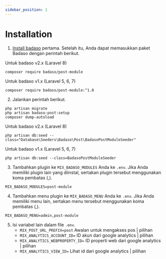 ```yaml
---
sidebar_position: 1
---
```


# Installation

1. [Install badaso](https://badaso-docs.uatech.co.id/getting-started/installation) pertama. Setelah itu, Anda dapat memasukkan paket Badaso dengan perintah berikut.

Untuk badaso v2.x (Laravel 8)
```
composer require badaso/post-module
```

Untuk badaso v1.x (Laravel 5, 6, 7)
```
composer require badaso/post-module:^1.0
```

2. Jalankan perintah berikut.

```
php artisan migrate
php artisan badaso-post:setup
composer dump-autoload
```

Untuk badaso v2.x (Laravel 8)
```
php artisan db:seed --class="Database\Seeders\Badaso\Post\BadasoPostModuleSeeder"
```

Untuk badaso v1.x (Laravel 5, 6, 7)
```
php artisan db:seed --class=BadasoPostModuleSeeder
```

3. Tambahkan plugin ke `MIX_BADASO_MODULES` Anda ke `.env`. Jika Anda memiliki plugin lain yang diinstal, sertakan plugin tersebut menggunakan koma pembatas (,).

```
MIX_BADASO_MODULES=post-module
```

4. Tambahkan menu plugin ke `MIX_BADASO_MENU` Anda ke `.env`. Jika Anda memiliki menu lain, sertakan menu tersebut menggunakan koma pembatas (,).

```
MIX_BADASO_MENU=admin,post-module
```

5. Isi variabel lain dalam file `.env`.
    - `MIX_POST_URL_PREFIX=post`
      Awalan untuk mengakses pos | pilihan
    - `MIX_ANALYTICS_ACCOUNT_ID=`
      ID akun dari google analytics | pilihan
    - `MIX_ANALYTICS_WEBPROPERTY_ID=`
      ID properti web dari google analytics | pilihan
    - `MIX_ANALYTICS_VIEW_ID=`
      Lihat id dari google analytics | pilihan